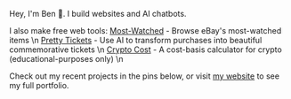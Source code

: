<!--
**benhurley/benhurley** is a ✨ _special_ ✨ repository because its `README.md` (this file) appears on your GitHub profile. 
-->

Hey, I'm Ben 👋. I build websites and AI chatbots.

I also make free web tools:
[Most-Watched](https://mostwatched.justben.fyi) - Browse eBay's most-watched items \n
[Pretty Tickets](https://prettytickets.com) - Use AI to transform purchases into beautiful commemorative tickets \n
[Crypto Cost](https://cryptocost.justben.fyi) - A cost-basis calculator for crypto (educational-purposes only) \n

Check out my recent projects in the pins below, or visit [my website](https://benhurley.dev) to see my full portfolio.
